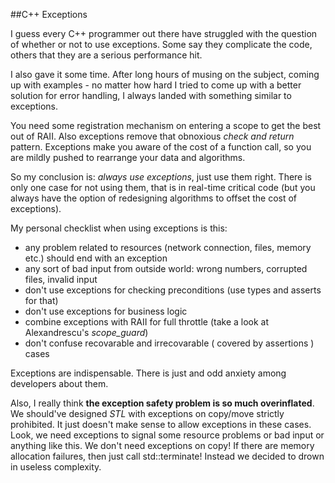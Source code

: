 
##C++ Exceptions

  I guess every C++ programmer out there have struggled with the question of
  whether or not to use exceptions. Some say they complicate the code, others that
  they are a serious performance hit.

  I also gave it some time. After long hours of musing on the subject, coming up
  with examples - no matter how hard I tried to come up with a better solution for
  error handling, I always landed with something similar to exceptions.

  You need some registration mechanism on entering a scope to get the best out of RAII.
  Also exceptions remove that obnoxious *check and return* pattern.
  Exceptions make you aware of the cost of a function call, so you are mildly pushed to
  rearrange your data and algorithms.

  So my conclusion is: *always use exceptions*, just use them right. 
  There is only one case for not using them, that is in real-time critical code (but you 
  always have the option of redesigning algorithms to offset the cost of exceptions).

  My personal checklist when using exceptions is this:
  
  * any problem related to resources (network connection, files, memory etc.) should end with 
    an exception
  * any sort of bad input from outside world: wrong numbers, corrupted files, invalid input
  * don't use exceptions for checking preconditions (use types and asserts for that)
  * don't use exceptions for business logic
  * combine exceptions with RAII for full throttle (take a look at Alexandrescu's *scope_guard*)
  * don't confuse recovarable and irrecovarable ( covered by assertions ) cases

<!--first character is non-space to avoid markdown bug of not closing list-->

  Exceptions are indispensable. There is just and odd anxiety among developers about them.
  
  Also, I really think **the exception safety problem is so much overinflated**. We should've 
  designed *STL* with exceptions on copy/move strictly prohibited. It just doesn't make  sense 
  to allow exceptions in these cases. Look, we need exceptions to signal some resource problems 
  or bad input or anything like this. We don't need exceptions on copy! If there are memory 
  allocation failures, then just call std::terminate! Instead we decided to drown in useless 
  complexity.

